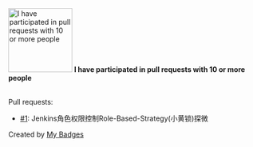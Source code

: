 <img src="https://my-badges.github.io/my-badges/pr-collaboration-10.png" alt="I have participated in pull requests with 10 or more people" title="I have participated in pull requests with 10 or more people" width="128">
<strong>I have participated in pull requests with 10 or more people</strong>
<br><br>

Pull requests:

- <a href="https://github.com/eryajf/wechat/pull/1">#1</a>: Jenkins角色权限控制Role-Based-Strategy(小黄锁)探微


Created by <a href="https://github.com/my-badges/my-badges">My Badges</a>